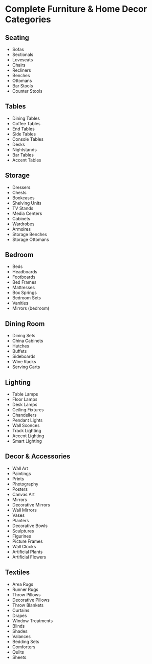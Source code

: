 # Complete Furniture & Home Decor Categories

## **Seating**
- Sofas
- Sectionals
- Loveseats
- Chairs
- Recliners
- Benches
- Ottomans
- Bar Stools
- Counter Stools

## **Tables**
- Dining Tables
- Coffee Tables
- End Tables
- Side Tables
- Console Tables
- Desks
- Nightstands
- Bar Tables
- Accent Tables

## **Storage**
- Dressers
- Chests
- Bookcases
- Shelving Units
- TV Stands
- Media Centers
- Cabinets
- Wardrobes
- Armoires
- Storage Benches
- Storage Ottomans

## **Bedroom**
- Beds
- Headboards
- Footboards
- Bed Frames
- Mattresses
- Box Springs
- Bedroom Sets
- Vanities
- Mirrors (bedroom)

## **Dining Room**
- Dining Sets
- China Cabinets
- Hutches
- Buffets
- Sideboards
- Wine Racks
- Serving Carts

## **Lighting**
- Table Lamps
- Floor Lamps
- Desk Lamps
- Ceiling Fixtures
- Chandeliers
- Pendant Lights
- Wall Sconces
- Track Lighting
- Accent Lighting
- Smart Lighting

## **Decor & Accessories**
- Wall Art
- Paintings
- Prints
- Photography
- Posters
- Canvas Art
- Mirrors
- Decorative Mirrors
- Wall Mirrors
- Vases
- Planters
- Decorative Bowls
- Sculptures
- Figurines
- Picture Frames
- Wall Clocks
- Artificial Plants
- Artificial Flowers

## **Textiles**
- Area Rugs
- Runner Rugs
- Throw Pillows
- Decorative Pillows
- Throw Blankets
- Curtains
- Drapes
- Window Treatments
- Blinds
- Shades
- Valances
- Bedding Sets
- Comforters
- Quilts
- Sheets